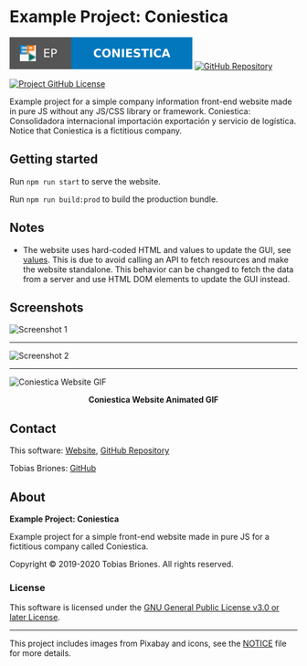 # Example Project: Coniestica

[![EP](https://raw.githubusercontent.com/TobiasBriones/images/main/example-projects/example.programming.web.coniestica/ep-coniestica-badge.svg)](https://tobiasbriones.github.io/example-project/ep/coniestica)
[![GitHub Repository](https://raw.githubusercontent.com/TobiasBriones/general-images/main/example-projects/badges/ep-gh-repo-badge.svg)](https://github.com/TobiasBriones/example.programming.web.coniestica)

[![Project GitHub License](https://img.shields.io/github/license/TobiasBriones/example.programming.web.coniestica.svg?style=flat-square)](https://github.com/TobiasBriones/example.programming.web.coniestica/blob/main/LICENSE)

Example project for a simple company information front-end website made in pure JS without any
JS/CSS library or framework. Coniestica: Consolidadora internacional importación exportación y
servicio de logística. Notice that Coniestica is a fictitious company.

## Getting started

Run ```npm run start``` to serve the website.

Run ```npm run build:prod``` to build the production bundle.

## Notes

- The website uses hard-coded HTML and values to update the GUI, see [values](./src/js/values). This
  is due to avoid calling an API to fetch resources and make the website standalone. This behavior
  can be changed to fetch the data from a server and use HTML DOM elements to update the GUI
  instead.

## Screenshots

![Screenshot 1](https://raw.githubusercontent.com/TobiasBriones/general-images/main/example-projects/example.programming.web.coniestica/screenshot-1.png)

---

![Screenshot 2](https://raw.githubusercontent.com/TobiasBriones/general-images/main/example-projects/example.programming.web.coniestica/screenshot-2.png)

---

![Coniestica Website GIF](./_project/img/coniestica-website.gif)
<p style="text-align: center;">
  <strong>Coniestica Website Animated GIF</strong>
</p>

## Contact

This software: [Website](https://tobiasbriones.github.io/example.programming.web.coniestica), 
[GitHub Repository](https://github.com/TobiasBriones/example.programming.web.coniestica)

Tobias Briones: [GitHub](https://github.com/TobiasBriones)

## About

**Example Project: Coniestica**

Example project for a simple front-end website made in pure JS for a fictitious company called
Coniestica.

Copyright © 2019-2020 Tobias Briones. All rights reserved.

### License

This software is licensed under the [GNU General Public License v3.0 or later License](./LICENSE).

---

This project includes images from Pixabay and icons, see the [NOTICE](./NOTICE) file for more
details.
